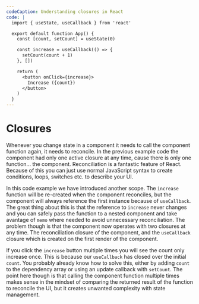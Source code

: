 ```yaml
---
codeCaption: Understanding closures in React
code: |
  import { useState, useCallback } from 'react'

  export default function App() {
    const [count, setCount] = useState(0)

    const increase = useCallback(() => {
      setCount(count + 1)
    }, [])

    return (
      <button onClick={increase}>
        Increase ({count})
      </button>
    )
  }
---
```


# Closures

Whenever you change state in a component it needs to call the component function again, it needs to reconcile. In the previous example code the component had only one active closure at any time, cause there is only one function... the component. Reconciliation is a fantastic feature of React. Because of this you can just use normal JavaScript syntax to create conditions, loops, switches etc. to describe your UI.

In this code example we have introduced another scope. The `increase` function will be re-created when the component reconciles, but the component will always reference the first instance because of `useCallback`. The great thing about this is that the reference to `increase` never changes and you can safely pass the function to a nested component and take avantage of `memo` where needed to avoid unnecessary reconciliation. The problem though is that the component now operates with two closures at any time. The reconciliation closure of the component, and the `useCallback` closure which is created on the first render of the component.

<ClientOnly>
 <Playground />
</ClientOnly>

If you click the `increase` button multiple times you will see the count only increase once. This is because our `useCallback` has closed over the initial `count`. You probably already know how to solve this, either by adding `count` to the dependency array or using an update callback with `setCount`. The point here though is that calling the component function multiple times makes sense in the mindset of comparing the returned result of the function to reconcile the UI, but it creates unwanted complexity with state management.


